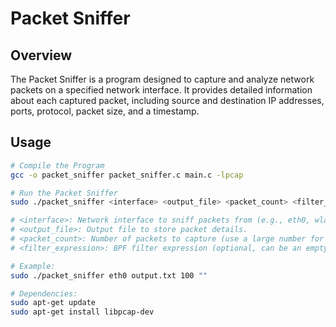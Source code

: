 # Packet Sniffer

## Overview

The Packet Sniffer is a program designed to capture and analyze network packets on a specified network interface. It provides detailed information about each captured packet, including source and destination IP addresses, ports, protocol, packet size, and a timestamp.

## Usage

```bash
# Compile the Program
gcc -o packet_sniffer packet_sniffer.c main.c -lpcap

# Run the Packet Sniffer
sudo ./packet_sniffer <interface> <output_file> <packet_count> <filter_expression>

# <interface>: Network interface to sniff packets from (e.g., eth0, wlan0).
# <output_file>: Output file to store packet details.
# <packet_count>: Number of packets to capture (use a large number for continuous capture).
# <filter_expression>: BPF filter expression (optional, can be an empty string).

# Example:
sudo ./packet_sniffer eth0 output.txt 100 ""

# Dependencies:
sudo apt-get update
sudo apt-get install libpcap-dev
